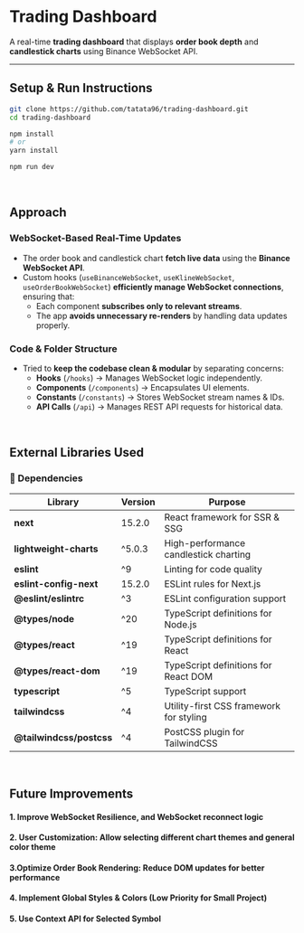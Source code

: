 # Trading Dashboard

A real-time **trading dashboard** that displays **order book depth** and **candlestick charts** using Binance WebSocket API.

---

## Setup & Run Instructions

```bash
git clone https://github.com/tatata96/trading-dashboard.git
cd trading-dashboard

npm install
# or
yarn install

npm run dev
```

<br>

## Approach
### WebSocket-Based Real-Time Updates
- The order book and candlestick chart **fetch live data** using the **Binance WebSocket API**.
- Custom hooks (`useBinanceWebSocket`, `useKlineWebSocket`, `useOrderBookWebSocket`) **efficiently manage WebSocket connections**, ensuring that:
  - Each component **subscribes only to relevant streams**.
  - The app **avoids unnecessary re-renders** by handling data updates properly.

### Code & Folder Structure
- Tried to **keep the codebase clean & modular** by separating concerns:
  - **Hooks** (`/hooks`) → Manages WebSocket logic independently.
  - **Components** (`/components`) → Encapsulates UI elements.
  - **Constants** (`/constants`) → Stores WebSocket stream names & IDs.
  - **API Calls** (`/api`) → Manages REST API requests for historical data.


<br>

##  External Libraries Used

### **🔹 Dependencies**
| Library | Version | Purpose |
|---------|---------|---------|
| **next** | 15.2.0 | React framework for SSR & SSG |
| **lightweight-charts** | ^5.0.3 | High-performance candlestick charting |
| **eslint** | ^9 | Linting for code quality |
| **eslint-config-next** | 15.2.0 | ESLint rules for Next.js |
| **@eslint/eslintrc** | ^3 | ESLint configuration support |
| **@types/node** | ^20 | TypeScript definitions for Node.js |
| **@types/react** | ^19 | TypeScript definitions for React |
| **@types/react-dom** | ^19 | TypeScript definitions for React DOM |
| **typescript** | ^5 | TypeScript support |
| **tailwindcss** | ^4 | Utility-first CSS framework for styling |
| **@tailwindcss/postcss** | ^4 | PostCSS plugin for TailwindCSS |


<br>

## Future Improvements

#### 1. Improve WebSocket Resilience, and  WebSocket reconnect logic

#### 2. User Customization: Allow selecting different chart themes and general color theme

#### 3.Optimize Order Book Rendering: Reduce DOM updates for better performance

#### 4. Implement Global Styles & Colors (Low Priority for Small Project)

#### 5. Use Context API for Selected Symbol
